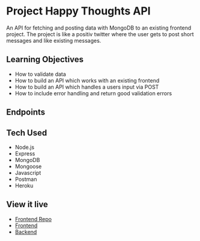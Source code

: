 # Project Happy Thoughts API 

An API for fetching and posting data with MongoDB to an existing frontend project. 
The project is like a positiv twitter where the user gets to post short messages and like existing messages.

## Learning Objectives

* How to validate data
* How to build an API which works with an existing frontend
* How to build an API which handles a users input via POST
* How to include error handling and return good validation errors

## Endpoints 

## Tech Used

* Node.js
* Express 
* MongoDB
* Mongoose
* Javascript
* Postman
* Heroku

## View it live

* [Frontend Repo](https://github.com/Andrea-Osmar/project-happy-thoughts)
* [Frontend](https://give-me-some-love.netlify.app/)
* [Backend](https://andrea-happy-thoughts.herokuapp.com/)